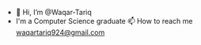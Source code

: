 - 👋 Hi, I’m @Waqar-Tariq
-    I'm a Computer Science graduate
     📫 How to reach me waqartariq924@gmail.com

<!---
Waqar-Tariq/Waqar-Tariq is a ✨ special ✨ repository because its `README.md` (this file) appears on your GitHub profile.
You can click the Preview link to take a look at your changes.
--->
